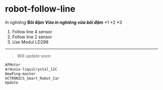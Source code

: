 # robot-follow-line 
*In nghiêng*
**Bôi đậm**
***Vừa in nghiêng vừa bôi đậm***
*1
*2
*3
1. Follow line 4 sensor
2. Follow line 2 sensor
3. Use Modul LD298
***
> Will update soon
```sh
AFMotor
Ardunio-liquiCrystal_I2C
NewPing-master
UCTRONICS_Smart_Robot_Car   
Update
```